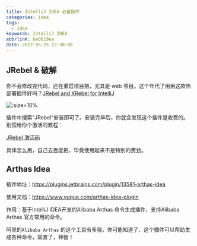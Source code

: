 ```yaml
---
title: IntelliJ IDEA 必备插件
categories: idea
tags:
  - idea
keywords: IntelliJ IDEA
abbrlink: be0b19ea
date: 2022-05-25 12:30:00
---
```

## JRebel & 破解

你不会修改完代码，还在重启项目把，尤其是 web 项目。这个年代了用用这款热部署插件好吗？[JRebel and XRebel for IntelliJ](https://plugins.jetbrains.com/plugin/4441-jrebel-and-xrebel-for-intellij)



![](https://plugins.jetbrains.com/files/4441/153036/icon/pluginIcon.svg ':size=10%')



插件中搜索”JRebel“安装即可了。安装完毕后，你就会发现这个插件是收费的。别慌给你个激活的教程：

[JRebel 激活码](https://www.jianshu.com/p/ed9a2d3107d3)

具体怎么用，自己去百度把，毕竟使用起来不是特别的费劲。





## Arthas Idea

插件地址：https://plugins.jetbrains.com/plugin/13581-arthas-idea

使用文档：https://www.yuque.com/arthas-idea-plugin

作用：基于IntelliJ IDEA开发的Alibaba Arthas 命令生成插件，支持Alibaba Arthas 官方常用的命令。

阿里的`Alibaba Arthas` 的这个工具有多强，你可能知道了，这个插件可以帮助生成各种命令，简直了，神器！







